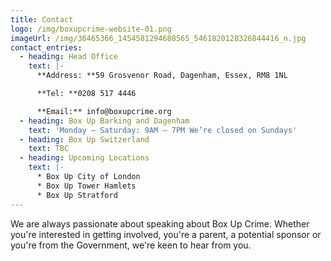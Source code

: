 ```yaml
---
title: Contact
logo: /img/boxupcrime-website-01.png
imageUrl: /img/36465366_1454581294688565_5461820128326844416_n.jpg
contact_entries:
  - heading: Head Office
    text: |-
      **Address: **59 Grosvenor Road, Dagenham, Essex, RM8 1NL

      **Tel: **0208 517 4446

      **Email:** info@boxupcrime.org
  - heading: Box Up Barking and Dagenham
    text: 'Monday – Saturday: 9AM – 7PM We’re closed on Sundays'
  - heading: Box Up Switzerland
    text: TBC
  - heading: Upcoming Locations
    text: |-
      * Box Up City of London
      * Box Up Tower Hamlets
      * Box Up Stratford
---
```

We are always passionate about speaking about Box Up Crime. Whether you're interested in getting involved, you're a parent, a potential sponsor or you're from the Government, we're keen to hear from you.
